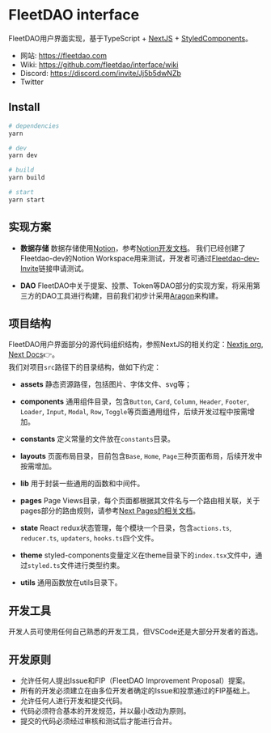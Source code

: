 # FleetDAO interface

FleetDAO用户界面实现，基于TypeScript + [NextJS](https://github.com/vercel/next.js) + [StyledComponents](https://styled-components.com/)。

- 网站: https://fleetdao.com
- Wiki: https://github.com/fleetdao/interface/wiki
- Discord: https://discord.com/invite/Jj5b5dwNZb
- Twitter

## Install
```bash
# dependencies
yarn

# dev
yarn dev

# build
yarn build

# start
yarn start
```

## 实现方案
- **数据存储**
数据存储使用[Notion](https://www.notion.so)，参考[Notion开发文档](https://developers.notion.com)。
我们已经创建了Fleetdao-dev的Notion Workspace用来测试，开发者可通过[Fleetdao-dev-Invite](https://www.notion.so/fleetdao-dev/invite/acb27d1e3fa1f3c50acbd66ab88fb793f264bf52)链接申请测试。

- **DAO**
FleetDAO中关于提案、投票、Token等DAO部分的实现方案，将采用第三方的DAO工具进行构建，目前我们初步计采用[Aragon](https://aragon.org)来构建。

## 项目结构
FleetDAO用户界面部分的源代码组织结构，参照NextJS的相关约定：[Nextjs org](https://nextjs.org), [Next Docs](https://nextjs.org/docs/getting-started)👉。  
我们对项目`src`路径下的目录结构，做如下约定：
- **assets**
静态资源路径，包括图片、字体文件、svg等；

- **components**
通用组件目录，包含`Button`, `Card`, `Column`, `Header`, `Footer`, `Loader`, `Input`, `Modal`, `Row`, `Toggle`等页面通用组件，后续开发过程中按需增加。

- **constants**
定义常量的文件放在`constants`目录。

- **layouts**
页面布局目录，目前包含`Base`, `Home`, `Page`三种页面布局，后续开发中按需增加。

- **lib**
用于封装一些通用的函数和中间件。

- **pages**
Page Views目录，每个页面都根据其文件名与一个路由相关联，关于pages部分的路由规则，请参考[Next Pages的相关文档](https://nextjs.org/docs/basic-features/pages)。

- **state**
React redux状态管理，每个模块一个目录，包含`actions.ts`, `reducer.ts`, `updaters`, `hooks.ts`四个文件。

- **theme**
styled-components变量定义在theme目录下的`index.tsx`文件中，通过`styled.ts`文件进行类型约束。

- **utils**
通用函数放在utils目录下。

## 开发工具
开发人员可使用任何自己熟悉的开发工具，但VSCode还是大部分开发者的首选。

## 开发原则
- 允许任何人提出Issue和FIP（FleetDAO Improvement Proposal）提案。
- 所有的开发必须建立在由多位开发者确定的Issue和投票通过的FIP基础上。
- 允许任何人进行开发和提交代码。
- 代码必须符合基本的开发规范，并以最小改动为原则。
- 提交的代码必须经过审核和测试后才能进行合并。
